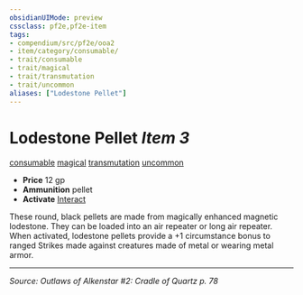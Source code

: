 ```yaml
---
obsidianUIMode: preview
cssclass: pf2e,pf2e-item
tags:
- compendium/src/pf2e/ooa2
- item/category/consumable/
- trait/consumable
- trait/magical
- trait/transmutation
- trait/uncommon
aliases: ["Lodestone Pellet"]
---
```

# Lodestone Pellet *Item 3*  
[consumable](consumable.md "Consumable Item Trait")  [magical](magical.md "Magical Item Trait")  [transmutation](transmutation.md "Transmutation School Trait")  [uncommon](uncommon.md "Uncommon Rarity Trait")  

- **Price** 12 gp
- **Ammunition** pellet
- **Activate** [Interact](interact.md)

These round, black pellets are made from magically enhanced magnetic lodestone. They can be loaded into an air repeater or long air repeater. When activated, lodestone pellets provide a +1 circumstance bonus to ranged Strikes made against creatures made of metal or wearing metal armor.


---
*Source: Outlaws of Alkenstar #2: Cradle of Quartz p. 78*